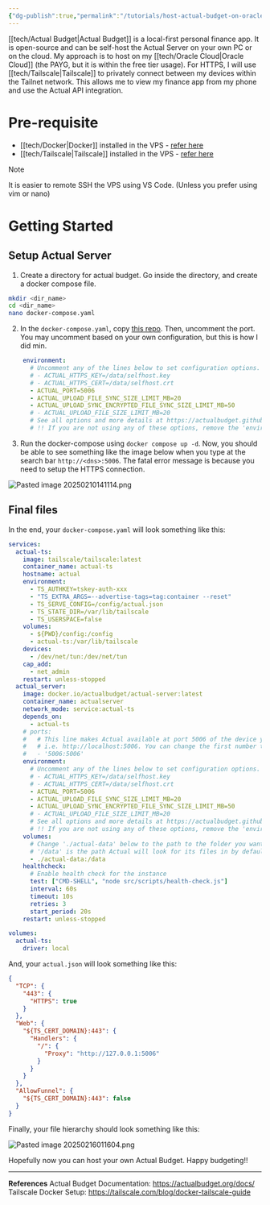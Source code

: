 ```yaml
---
{"dg-publish":true,"permalink":"/tutorials/host-actual-budget-on-oracle-cloud-vps-with-docker/","tags":["devops","finance","tech/app","tutorial"],"noteIcon":"1","created":"2025-02-07T17:22:42.505+08:00","updated":"2025-02-16T01:25:54.949+08:00"}
---
```



[[tech/Actual Budget\|Actual Budget]] is a local-first personal finance app. It is open-source and can be self-host the Actual Server on your own PC or on the cloud. My approach is to host on my [[tech/Oracle Cloud\|Oracle Cloud]] (the PAYG, but it is within the free tier usage). For HTTPS, I will use [[tech/Tailscale\|Tailscale]] to privately connect between my devices within the Tailnet network. This allows me to view my finance app from my phone and use the Actual API integration. 


# Pre-requisite
- [[tech/Docker\|Docker]] installed in the VPS - [refer here](https://docs.docker.com/engine/install/ubuntu/)
- [[tech/Tailscale\|Tailscale]] installed in the VPS - [refer here](https://tailscale.com/kb/1031/install-linux)

> [!note]
> It is easier to remote SSH the VPS using VS Code. (Unless you prefer using vim or nano) 

# Getting Started

## Setup Actual Server

1) Create a directory for actual budget. Go inside the directory, and create a docker compose file.
```bash
mkdir <dir_name>
cd <dir_name>
nano docker-compose.yaml
```
2) In the `docker-compose.yaml`, copy [this repo](https://github.com/actualbudget/actual/blob/master/packages/sync-server/docker-compose.yml). Then, uncomment the port. You may uncomment based on your own configuration, but this is how I did min. 
```yaml
    environment:
      # Uncomment any of the lines below to set configuration options.
      # - ACTUAL_HTTPS_KEY=/data/selfhost.key
      # - ACTUAL_HTTPS_CERT=/data/selfhost.crt
      - ACTUAL_PORT=5006
      - ACTUAL_UPLOAD_FILE_SYNC_SIZE_LIMIT_MB=20
      - ACTUAL_UPLOAD_SYNC_ENCRYPTED_FILE_SYNC_SIZE_LIMIT_MB=50
      # - ACTUAL_UPLOAD_FILE_SIZE_LIMIT_MB=20
      # See all options and more details at https://actualbudget.github.io/docs/Installing/Configuration
      # !! If you are not using any of these options, remove the 'environment:' tag entirely.
```
3) Run the docker-compose using `docker compose up -d`. Now, you should be able to see something like the image below when you type at the search bar `http://<dns>:5006`. The fatal error message is because you need to setup the HTTPS connection. 

![Pasted image 20250210141114.png](/img/user/assets/Pasted%20image%2020250210141114.png)

## Final files
In the end, your `docker-compose.yaml` will look something like this:

```yaml
services:
  actual-ts:
    image: tailscale/tailscale:latest
    container_name: actual-ts
    hostname: actual
    environment:
      - TS_AUTHKEY=tskey-auth-xxx
      - "TS_EXTRA_ARGS=--advertise-tags=tag:container --reset"
      - TS_SERVE_CONFIG=/config/actual.json
      - TS_STATE_DIR=/var/lib/tailscale
      - TS_USERSPACE=false
    volumes:
      - ${PWD}/config:/config
      - actual-ts:/var/lib/tailscale
    devices:
      - /dev/net/tun:/dev/net/tun
    cap_add:
      - net_admin
    restart: unless-stopped
  actual_server:
    image: docker.io/actualbudget/actual-server:latest
    container_name: actualserver
    network_mode: service:actual-ts
    depends_on:
      - actual-ts
    # ports:
    #   # This line makes Actual available at port 5006 of the device you run the server on,
    #   # i.e. http://localhost:5006. You can change the first number to change the port, if you want.
    #   - '5006:5006'
    environment:
      # Uncomment any of the lines below to set configuration options.
      # - ACTUAL_HTTPS_KEY=/data/selfhost.key
      # - ACTUAL_HTTPS_CERT=/data/selfhost.crt
      - ACTUAL_PORT=5006
      - ACTUAL_UPLOAD_FILE_SYNC_SIZE_LIMIT_MB=20
      - ACTUAL_UPLOAD_SYNC_ENCRYPTED_FILE_SYNC_SIZE_LIMIT_MB=50
      # - ACTUAL_UPLOAD_FILE_SIZE_LIMIT_MB=20
      # See all options and more details at https://actualbudget.github.io/docs/Installing/Configuration
      # !! If you are not using any of these options, remove the 'environment:' tag entirely.
    volumes:
      # Change './actual-data' below to the path to the folder you want Actual to store its data in on your server.
      # '/data' is the path Actual will look for its files in by default, so leave that as-is.
      - ./actual-data:/data
    healthcheck:
      # Enable health check for the instance
      test: ["CMD-SHELL", "node src/scripts/health-check.js"]
      interval: 60s
      timeout: 10s
      retries: 3
      start_period: 20s
    restart: unless-stopped

volumes:
  actual-ts:
    driver: local
```

And, your `actual.json` will look something like this:

```json
{
  "TCP": {
    "443": {
      "HTTPS": true
    }
  },
  "Web": {
    "${TS_CERT_DOMAIN}:443": {
      "Handlers": {
        "/": {
          "Proxy": "http://127.0.0.1:5006"
        }
      }
    }
  },
  "AllowFunnel": {
    "${TS_CERT_DOMAIN}:443": false
  }
}
```

Finally, your file hierarchy should look something like this:

![Pasted image 20250216011604.png](/img/user/assets/Pasted%20image%2020250216011604.png)

Hopefully now you can host your own Actual Budget. Happy budgeting!!

---
**References**
Actual Budget Documentation: https://actualbudget.org/docs/
Tailscale Docker Setup: https://tailscale.com/blog/docker-tailscale-guide
